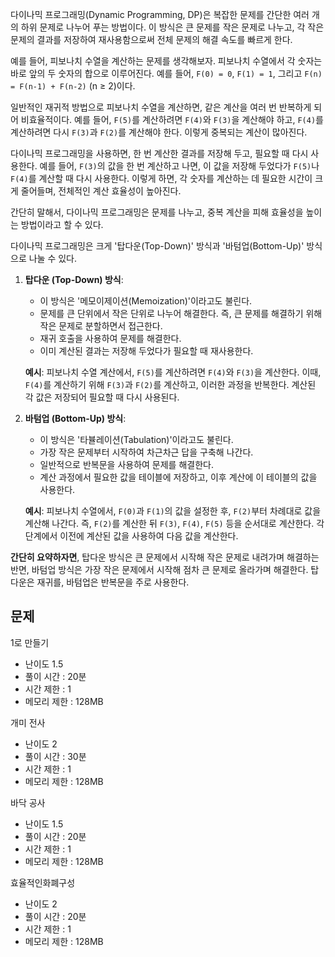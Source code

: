 다이나믹 프로그래밍(Dynamic Programming, DP)은 복잡한 문제를 간단한 여러 개의 하위 문제로 나누어 푸는 방법이다. 이 방식은 큰 문제를 작은 문제로 나누고, 각 작은 문제의 결과를 저장하여 재사용함으로써 전체 문제의 해결 속도를 빠르게 한다.

예를 들어, 피보나치 수열을 계산하는 문제를 생각해보자. 피보나치 수열에서 각 숫자는 바로 앞의 두 숫자의 합으로 이루어진다. 예를 들어, `F(0) = 0`, `F(1) = 1`, 그리고 `F(n) = F(n-1) + F(n-2)` (n ≥ 2)이다.

일반적인 재귀적 방법으로 피보나치 수열을 계산하면, 같은 계산을 여러 번 반복하게 되어 비효율적이다. 예를 들어, `F(5)`를 계산하려면 `F(4)`와 `F(3)`을 계산해야 하고, `F(4)`를 계산하려면 다시 `F(3)`과 `F(2)`를 계산해야 한다. 이렇게 중복되는 계산이 많아진다.

다이나믹 프로그래밍을 사용하면, 한 번 계산한 결과를 저장해 두고, 필요할 때 다시 사용한다. 예를 들어, `F(3)`의 값을 한 번 계산하고 나면, 이 값을 저장해 두었다가 `F(5)`나 `F(4)`를 계산할 때 다시 사용한다. 이렇게 하면, 각 숫자를 계산하는 데 필요한 시간이 크게 줄어들며, 전체적인 계산 효율성이 높아진다.

간단히 말해서, 다이나믹 프로그래밍은 문제를 나누고, 중복 계산을 피해 효율성을 높이는 방법이라고 할 수 있다.

다이나믹 프로그래밍은 크게 '탑다운(Top-Down)' 방식과 '바텀업(Bottom-Up)' 방식으로 나눌 수 있다.

1. **탑다운 (Top-Down) 방식**:
   - 이 방식은 '메모이제이션(Memoization)'이라고도 불린다.
   - 문제를 큰 단위에서 작은 단위로 나누어 해결한다. 즉, 큰 문제를 해결하기 위해 작은 문제로 분할하면서 접근한다.
   - 재귀 호출을 사용하여 문제를 해결한다.
   - 이미 계산된 결과는 저장해 두었다가 필요할 때 재사용한다.

   **예시**: 피보나치 수열 계산에서, `F(5)`를 계산하려면 `F(4)`와 `F(3)`을 계산한다. 이때, `F(4)`를 계산하기 위해 `F(3)`과 `F(2)`를 계산하고, 이러한 과정을 반복한다. 계산된 각 값은 저장되어 필요할 때 다시 사용된다.

2. **바텀업 (Bottom-Up) 방식**:
   - 이 방식은 '타뷸레이션(Tabulation)'이라고도 불린다.
   - 가장 작은 문제부터 시작하여 차근차근 답을 구축해 나간다.
   - 일반적으로 반복문을 사용하여 문제를 해결한다.
   - 계산 과정에서 필요한 값을 테이블에 저장하고, 이후 계산에 이 테이블의 값을 사용한다.

   **예시**: 피보나치 수열에서, `F(0)`과 `F(1)`의 값을 설정한 후, `F(2)`부터 차례대로 값을 계산해 나간다. 즉, `F(2)`를 계산한 뒤 `F(3)`, `F(4)`, `F(5)` 등을 순서대로 계산한다. 각 단계에서 이전에 계산된 값을 사용하여 다음 값을 계산한다.

**간단히 요약하자면**, 탑다운 방식은 큰 문제에서 시작해 작은 문제로 내려가며 해결하는 반면, 바텀업 방식은 가장 작은 문제에서 시작해 점차 큰 문제로 올라가며 해결한다. 탑다운은 재귀를, 바텀업은 반복문을 주로 사용한다.

## 문제 
1로 만들기
- 난이도 1.5
- 풀이 시간 : 20분
- 시간 제한 : 1
- 메모리 제한 : 128MB

개미 전사
- 난이도 2
- 풀이 시간 : 30분
- 시간 제한 : 1
- 메모리 제한 : 128MB

바닥 공사
- 난이도 1.5
- 풀이 시간 : 20분
- 시간 제한 : 1
- 메모리 제한 : 128MB

효율적인화폐구성
- 난이도 2
- 풀이 시간 : 20분
- 시간 제한 : 1
- 메모리 제한 : 128MB
